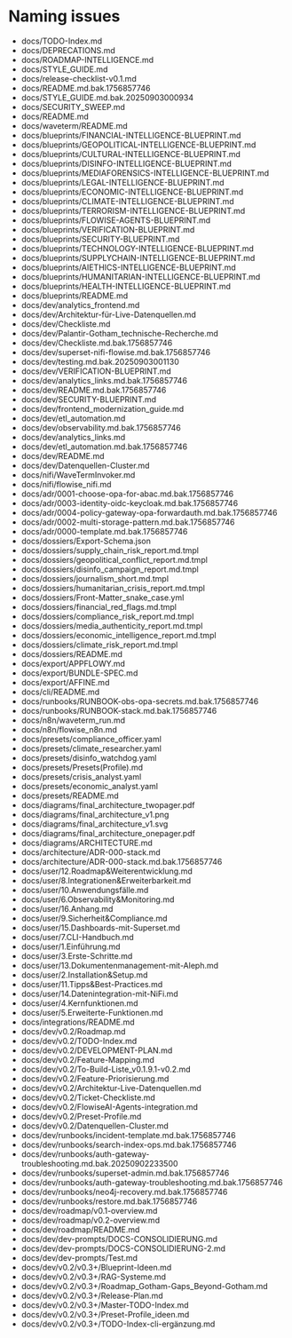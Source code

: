 # Naming issues

- docs/TODO-Index.md
- docs/DEPRECATIONS.md
- docs/ROADMAP-INTELLIGENCE.md
- docs/STYLE_GUIDE.md
- docs/release-checklist-v0.1.md
- docs/README.md.bak.1756857746
- docs/STYLE_GUIDE.md.bak.20250903000934
- docs/SECURITY_SWEEP.md
- docs/README.md
- docs/waveterm/README.md
- docs/blueprints/FINANCIAL-INTELLIGENCE-BLUEPRINT.md
- docs/blueprints/GEOPOLITICAL-INTELLIGENCE-BLUEPRINT.md
- docs/blueprints/CULTURAL-INTELLIGENCE-BLUEPRINT.md
- docs/blueprints/DISINFO-INTELLIGENCE-BLUEPRINT.md
- docs/blueprints/MEDIAFORENSICS-INTELLIGENCE-BLUEPRINT.md
- docs/blueprints/LEGAL-INTELLIGENCE-BLUEPRINT.md
- docs/blueprints/ECONOMIC-INTELLIGENCE-BLUEPRINT.md
- docs/blueprints/CLIMATE-INTELLIGENCE-BLUEPRINT.md
- docs/blueprints/TERRORISM-INTELLIGENCE-BLUEPRINT.md
- docs/blueprints/FLOWISE-AGENTS-BLUEPRINT.md
- docs/blueprints/VERIFICATION-BLUEPRINT.md
- docs/blueprints/SECURITY-BLUEPRINT.md
- docs/blueprints/TECHNOLOGY-INTELLIGENCE-BLUEPRINT.md
- docs/blueprints/SUPPLYCHAIN-INTELLIGENCE-BLUEPRINT.md
- docs/blueprints/AIETHICS-INTELLIGENCE-BLUEPRINT.md
- docs/blueprints/HUMANITARIAN-INTELLIGENCE-BLUEPRINT.md
- docs/blueprints/HEALTH-INTELLIGENCE-BLUEPRINT.md
- docs/blueprints/README.md
- docs/dev/analytics_frontend.md
- docs/dev/Architektur-für-Live-Datenquellen.md
- docs/dev/Checkliste.md
- docs/dev/Palantir-Gotham_technische-Recherche.md
- docs/dev/Checkliste.md.bak.1756857746
- docs/dev/superset-nifi-flowise.md.bak.1756857746
- docs/dev/testing.md.bak.20250903001130
- docs/dev/VERIFICATION-BLUEPRINT.md
- docs/dev/analytics_links.md.bak.1756857746
- docs/dev/README.md.bak.1756857746
- docs/dev/SECURITY-BLUEPRINT.md
- docs/dev/frontend_modernization_guide.md
- docs/dev/etl_automation.md
- docs/dev/observability.md.bak.1756857746
- docs/dev/analytics_links.md
- docs/dev/etl_automation.md.bak.1756857746
- docs/dev/README.md
- docs/dev/Datenquellen-Cluster.md
- docs/nifi/WaveTermInvoker.md
- docs/nifi/flowise_nifi.md
- docs/adr/0001-choose-opa-for-abac.md.bak.1756857746
- docs/adr/0003-identity-oidc-keycloak.md.bak.1756857746
- docs/adr/0004-policy-gateway-opa-forwardauth.md.bak.1756857746
- docs/adr/0002-multi-storage-pattern.md.bak.1756857746
- docs/adr/0000-template.md.bak.1756857746
- docs/dossiers/Export-Schema.json
- docs/dossiers/supply_chain_risk_report.md.tmpl
- docs/dossiers/geopolitical_conflict_report.md.tmpl
- docs/dossiers/disinfo_campaign_report.md.tmpl
- docs/dossiers/journalism_short.md.tmpl
- docs/dossiers/humanitarian_crisis_report.md.tmpl
- docs/dossiers/Front-Matter_snake_case.yml
- docs/dossiers/financial_red_flags.md.tmpl
- docs/dossiers/compliance_risk_report.md.tmpl
- docs/dossiers/media_authenticity_report.md.tmpl
- docs/dossiers/economic_intelligence_report.md.tmpl
- docs/dossiers/climate_risk_report.md.tmpl
- docs/dossiers/README.md
- docs/export/APPFLOWY.md
- docs/export/BUNDLE-SPEC.md
- docs/export/AFFINE.md
- docs/cli/README.md
- docs/runbooks/RUNBOOK-obs-opa-secrets.md.bak.1756857746
- docs/runbooks/RUNBOOK-stack.md.bak.1756857746
- docs/n8n/waveterm_run.md
- docs/n8n/flowise_n8n.md
- docs/presets/compliance_officer.yaml
- docs/presets/climate_researcher.yaml
- docs/presets/disinfo_watchdog.yaml
- docs/presets/Presets(Profile).md
- docs/presets/crisis_analyst.yaml
- docs/presets/economic_analyst.yaml
- docs/presets/README.md
- docs/diagrams/final_architecture_twopager.pdf
- docs/diagrams/final_architecture_v1.png
- docs/diagrams/final_architecture_v1.svg
- docs/diagrams/final_architecture_onepager.pdf
- docs/diagrams/ARCHITECTURE.md
- docs/architecture/ADR-000-stack.md
- docs/architecture/ADR-000-stack.md.bak.1756857746
- docs/user/12.Roadmap&Weiterentwicklung.md
- docs/user/8.Integrationen&Erweiterbarkeit.md
- docs/user/10.Anwendungsfälle.md
- docs/user/6.Observability&Monitoring.md
- docs/user/16.Anhang.md
- docs/user/9.Sicherheit&Compliance.md
- docs/user/15.Dashboards-mit-Superset.md
- docs/user/7.CLI-Handbuch.md
- docs/user/1.Einführung.md
- docs/user/3.Erste-Schritte.md
- docs/user/13.Dokumentenmanagement-mit-Aleph.md
- docs/user/2.Installation&Setup.md
- docs/user/11.Tipps&Best-Practices.md
- docs/user/14.Datenintegration-mit-NiFi.md
- docs/user/4.Kernfunktionen.md
- docs/user/5.Erweiterte-Funktionen.md
- docs/integrations/README.md
- docs/dev/v0.2/Roadmap.md
- docs/dev/v0.2/TODO-Index.md
- docs/dev/v0.2/DEVELOPMENT-PLAN.md
- docs/dev/v0.2/Feature-Mapping.md
- docs/dev/v0.2/To-Build-Liste_v0.1.9.1-v0.2.md
- docs/dev/v0.2/Feature-Priorisierung.md
- docs/dev/v0.2/Architektur-Live-Datenquellen.md
- docs/dev/v0.2/Ticket-Checkliste.md
- docs/dev/v0.2/FlowiseAI-Agents-integration.md
- docs/dev/v0.2/Preset-Profile.md
- docs/dev/v0.2/Datenquellen-Cluster.md
- docs/dev/runbooks/incident-template.md.bak.1756857746
- docs/dev/runbooks/search-index-ops.md.bak.1756857746
- docs/dev/runbooks/auth-gateway-troubleshooting.md.bak.20250902233500
- docs/dev/runbooks/superset-admin.md.bak.1756857746
- docs/dev/runbooks/auth-gateway-troubleshooting.md.bak.1756857746
- docs/dev/runbooks/neo4j-recovery.md.bak.1756857746
- docs/dev/runbooks/restore.md.bak.1756857746
- docs/dev/roadmap/v0.1-overview.md
- docs/dev/roadmap/v0.2-overview.md
- docs/dev/roadmap/README.md
- docs/dev/dev-prompts/DOCS-CONSOLIDIERUNG.md
- docs/dev/dev-prompts/DOCS-CONSOLIDIERUNG-2.md
- docs/dev/dev-prompts/Test.md
- docs/dev/v0.2/v0.3+/Blueprint-Ideen.md
- docs/dev/v0.2/v0.3+/RAG-Systeme.md
- docs/dev/v0.2/v0.3+/Roadmap_Gotham-Gaps_Beyond-Gotham.md
- docs/dev/v0.2/v0.3+/Release-Plan.md
- docs/dev/v0.2/v0.3+/Master-TODO-Index.md
- docs/dev/v0.2/v0.3+/Preset-Profile_ideen.md
- docs/dev/v0.2/v0.3+/TODO-Index-cli-ergänzung.md
